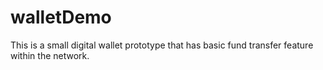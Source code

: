 # walletDemo
This is a small digital wallet prototype that has basic fund transfer feature within the network.
